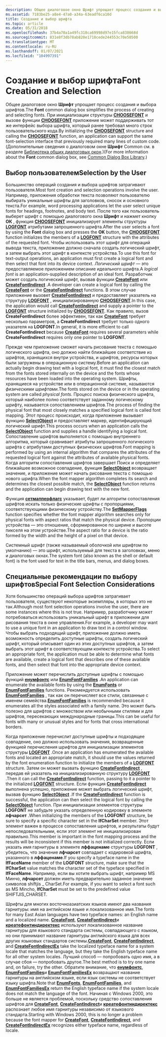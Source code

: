 ```yaml
---
description: Общее диалоговое окно Шрифт упрощает процесс создания и выбора шрифтов.
ms.assetid: 7183be25-a8e4-47a0-a34a-63eadf6ca10d
title: Создание и выбор шрифта
ms.topic: article
ms.date: 05/31/2018
ms.openlocfilehash: 37b4a70a1a49fc318ca69998d97e15fca838668d
ms.sourcegitcommit: 831e8f3db78ab820e1710cede244553c70e50500
ms.translationtype: MT
ms.contentlocale: ru-RU
ms.lasthandoff: 01/07/2021
ms.locfileid: "104997391"
---
```

# <a name="font-creation-and-selection"></a><span data-ttu-id="ff292-103">Создание и выбор шрифта</span><span class="sxs-lookup"><span data-stu-id="ff292-103">Font Creation and Selection</span></span>

<span data-ttu-id="ff292-104">Общее диалоговое окно **Шрифт** упрощает процесс создания и выбора шрифтов.</span><span class="sxs-lookup"><span data-stu-id="ff292-104">The **Font** common dialog box simplifies the process of creating and selecting fonts.</span></span> <span data-ttu-id="ff292-105">При инициализации структуры [**CHOOSEFONT**](/windows/win32/api/commdlg/ns-commdlg-choosefonta) и вызове функции [**CHOOSEFONT**](/windows/win32/api/commdlg/ns-commdlg-choosefonta) приложение может поддерживать тот же интерфейс выбора шрифта, который ранее требовал много строк пользовательского кода.</span><span class="sxs-lookup"><span data-stu-id="ff292-105">By initializing the [**CHOOSEFONT**](/windows/win32/api/commdlg/ns-commdlg-choosefonta) structure and calling the [**CHOOSEFONT**](/windows/win32/api/commdlg/ns-commdlg-choosefonta) function, an application can support the same font-selection interface that previously required many lines of custom code.</span></span> <span data-ttu-id="ff292-106">(Дополнительные сведения о диалоговом окне **Шрифт** Common см. в разделе [Библиотека общих диалоговых окон](../dlgbox/common-dialog-box-library.md).)</span><span class="sxs-lookup"><span data-stu-id="ff292-106">(For more information about the **Font** common dialog box, see [Common Dialog Box Library](../dlgbox/common-dialog-box-library.md).)</span></span>

## <a name="selection-by-the-user"></a><span data-ttu-id="ff292-107">Выбор пользователем</span><span class="sxs-lookup"><span data-stu-id="ff292-107">Selection by the User</span></span>

<span data-ttu-id="ff292-108">Большинство операций создания и выбора шрифтов затрагивают пользователя.</span><span class="sxs-lookup"><span data-stu-id="ff292-108">Most font creation and selection operations involve the user.</span></span> <span data-ttu-id="ff292-109">Например, приложения обработки текста позволяют пользователю выбирать уникальные шрифты для заголовков, сносок и основного текста.</span><span class="sxs-lookup"><span data-stu-id="ff292-109">For example, word processing applications let the user select unique fonts for headings, footnotes, and body text.</span></span> <span data-ttu-id="ff292-110">После того как пользователь выберет шрифт с помощью диалогового окна **Шрифт** и нажмет кнопку **ОК** , функция [**CHOOSEFONT**](/windows/win32/api/commdlg/ns-commdlg-choosefonta) инициализирует элементы структуры [**LOGFONT**](/windows/win32/api/wingdi/ns-wingdi-logfonta) атрибутами запрошенного шрифта.</span><span class="sxs-lookup"><span data-stu-id="ff292-110">After the user selects a font by using the **Font** dialog box and presses the **OK** button, the [**CHOOSEFONT**](/windows/win32/api/commdlg/ns-commdlg-choosefonta) function initializes the members of a [**LOGFONT**](/windows/win32/api/wingdi/ns-wingdi-logfonta) structure with the attributes of the requested font.</span></span> <span data-ttu-id="ff292-111">Чтобы использовать этот шрифт для операций вывода текста, приложение должно сначала создать логический шрифт, а затем выбрать этот шрифт в контексте устройства.</span><span class="sxs-lookup"><span data-stu-id="ff292-111">To use this font for text-output operations, an application must first create a logical font and then select that font into its device context.</span></span> <span data-ttu-id="ff292-112">*Логический шрифт* — это предоставляемое приложением описание идеального шрифта.</span><span class="sxs-lookup"><span data-stu-id="ff292-112">A *logical font* is an application-supplied description of an ideal font.</span></span> <span data-ttu-id="ff292-113">Разработчик может создать логический шрифт, вызвав функции [**CreateFont**](/windows/desktop/api/Wingdi/nf-wingdi-createfonta) или [**CreateFontIndirect**](/windows/desktop/api/Wingdi/nf-wingdi-createfontindirecta) .</span><span class="sxs-lookup"><span data-stu-id="ff292-113">A developer can create a logical font by calling the [**CreateFont**](/windows/desktop/api/Wingdi/nf-wingdi-createfonta) or the [**CreateFontIndirect**](/windows/desktop/api/Wingdi/nf-wingdi-createfontindirecta) functions.</span></span> <span data-ttu-id="ff292-114">В этом случае приложение вызовет [**CreateFontIndirect**](/windows/win32/api/wingdi/nf-wingdi-createfontindirecta) и предоставляет указатель на структуру [**LOGFONT**](/windows/win32/api/wingdi/ns-wingdi-logfonta) , инициализированную [**CHOOSEFONT**](/windows/win32/api/commdlg/ns-commdlg-choosefonta).</span><span class="sxs-lookup"><span data-stu-id="ff292-114">In this case, the application would call [**CreateFontIndirect**](/windows/win32/api/wingdi/nf-wingdi-createfontindirecta) and supply a pointer to the [**LOGFONT**](/windows/win32/api/wingdi/ns-wingdi-logfonta) structure initialized by [**CHOOSEFONT**](/windows/win32/api/commdlg/ns-commdlg-choosefonta).</span></span> <span data-ttu-id="ff292-115">Как правило, вызов **CreateFontIndirect** более эффективен, так как [**CreateFont**](/windows/win32/api/wingdi/nf-wingdi-createfonta) требует несколько параметров, а **CreateFontIndirect** требует только одного указателя на **LOGFONT**.</span><span class="sxs-lookup"><span data-stu-id="ff292-115">In general, it is more efficient to call **CreateFontIndirect** because [**CreateFont**](/windows/win32/api/wingdi/nf-wingdi-createfonta) requires several parameters while **CreateFontIndirect** requires only one pointer to **LOGFONT**.</span></span>

<span data-ttu-id="ff292-116">Прежде чем приложение сможет начать рисование текста с помощью логического шрифта, оно должно найти ближайшее соответствие из шрифтов, хранящихся внутри устройства, и шрифтов, ресурсы которых были загружены в операционную систему.</span><span class="sxs-lookup"><span data-stu-id="ff292-116">Before an application can actually begin drawing text with a logical font, it must find the closest match from the fonts stored internally on the device and the fonts whose resources have been loaded into the operating system.</span></span> <span data-ttu-id="ff292-117">Шрифты, хранящиеся на устройстве или в операционной системе, называются *физическими шрифтами*.</span><span class="sxs-lookup"><span data-stu-id="ff292-117">The fonts stored on the device or in the operating system are called *physical fonts*.</span></span> <span data-ttu-id="ff292-118">Процесс поиска физического шрифта, который наиболее полно соответствует заданному логическому шрифту, называется сопоставлением шрифтов.</span><span class="sxs-lookup"><span data-stu-id="ff292-118">The process of finding the physical font that most closely matches a specified logical font is called font mapping.</span></span> <span data-ttu-id="ff292-119">Этот процесс происходит, когда приложение вызывает функцию [**SelectObject**](/windows/desktop/api/Wingdi/nf-wingdi-selectobject) и предоставляет маркер, идентифицирующий логический шрифт.</span><span class="sxs-lookup"><span data-stu-id="ff292-119">This process occurs when an application calls the [**SelectObject**](/windows/desktop/api/Wingdi/nf-wingdi-selectobject) function and supplies a handle identifying a logical font.</span></span> <span data-ttu-id="ff292-120">Сопоставление шрифтов выполняется с помощью внутреннего алгоритма, который сравнивает атрибуты запрошенного логического шрифта с атрибутами доступных физических шрифтов.</span><span class="sxs-lookup"><span data-stu-id="ff292-120">Font mapping is performed by using an internal algorithm that compares the attributes of the requested logical font against the attributes of available physical fonts.</span></span> <span data-ttu-id="ff292-121">Когда алгоритм сопоставления шрифтов завершает Поиск и определяет ближайшее возможное совпадение, функция [**SelectObject**](/windows/win32/api/wingdi/nf-wingdi-selectobject) возвращает значение, и приложение может начать рисование текста с помощью нового шрифта.</span><span class="sxs-lookup"><span data-stu-id="ff292-121">When the font mapper algorithm completes its search and determines the closest possible match, the [**SelectObject**](/windows/win32/api/wingdi/nf-wingdi-selectobject) function returns and the application can begin drawing text with the new font.</span></span>

<span data-ttu-id="ff292-122">Функция [**сетмапперфлагс**](/windows/desktop/api/Wingdi/nf-wingdi-setmapperflags) указывает, будет ли алгоритм сопоставления шрифтов искать только физические шрифты с пропорциями, соответствующими физическому устройству.</span><span class="sxs-lookup"><span data-stu-id="ff292-122">The [**SetMapperFlags**](/windows/desktop/api/Wingdi/nf-wingdi-setmapperflags) function specifies whether the font mapper algorithm searches only for physical fonts with aspect ratios that match the physical device.</span></span> <span data-ttu-id="ff292-123">Пропорции устройства — это отношение, сформированное по ширине и высоте пикселя на этом устройстве.</span><span class="sxs-lookup"><span data-stu-id="ff292-123">The aspect ratio for a device is the ratio formed by the width and the height of a pixel on that device.</span></span>

<span data-ttu-id="ff292-124">Системный шрифт (также называемый оболочкой или шрифтом по умолчанию) — это шрифт, используемый для текста в заголовках, меню и диалоговых окнах.</span><span class="sxs-lookup"><span data-stu-id="ff292-124">The system font (also known as the shell or default font) is the font used for text in the title bars, menus, and dialog boxes.</span></span>

## <a name="special-font-selection-considerations"></a><span data-ttu-id="ff292-125">Специальные рекомендации по выбору шрифтов</span><span class="sxs-lookup"><span data-stu-id="ff292-125">Special Font Selection Considerations</span></span>

<span data-ttu-id="ff292-126">Хотя большинство операций выбора шрифтов затрагивает пользователя, существуют некоторые экземпляры, в которых это не так.</span><span class="sxs-lookup"><span data-stu-id="ff292-126">Although most font selection operations involve the user, there are some instances where this is not true.</span></span> <span data-ttu-id="ff292-127">Например, разработчику может потребоваться использовать уникальный шрифт в приложении для рисования текста в окне управления.</span><span class="sxs-lookup"><span data-stu-id="ff292-127">For example, a developer may want to use a unique font in an application to draw text in a control window.</span></span> <span data-ttu-id="ff292-128">Чтобы выбрать подходящий шрифт, приложение должно иметь возможность определить доступные шрифты, создать логический шрифт, который описывает один из этих доступных шрифтов, а затем выбрать этот шрифт в соответствующем контексте устройства.</span><span class="sxs-lookup"><span data-stu-id="ff292-128">To select an appropriate font, the application must be able to determine what fonts are available, create a logical font that describes one of these available fonts, and then select that font into the appropriate device context.</span></span>

<span data-ttu-id="ff292-129">Приложение может перечислить доступные шрифты с помощью функций [**енумфонтс**](/windows/desktop/api/Wingdi/nf-wingdi-enumfontsa) или [**EnumFontFamilies**](/windows/desktop/api/Wingdi/nf-wingdi-enumfontfamiliesa) .</span><span class="sxs-lookup"><span data-stu-id="ff292-129">An application can enumerate the available fonts by using the [**EnumFonts**](/windows/desktop/api/Wingdi/nf-wingdi-enumfontsa) or [**EnumFontFamilies**](/windows/desktop/api/Wingdi/nf-wingdi-enumfontfamiliesa) functions.</span></span> <span data-ttu-id="ff292-130">Рекомендуется использовать [**EnumFontFamilies**](/windows/win32/api/wingdi/nf-wingdi-enumfontfamiliesa) , так как он перечисляет все стили, связанные с именем семейства.</span><span class="sxs-lookup"><span data-stu-id="ff292-130">[**EnumFontFamilies**](/windows/win32/api/wingdi/nf-wingdi-enumfontfamiliesa) is recommended because it enumerates all the styles associated with a family name.</span></span> <span data-ttu-id="ff292-131">Это может быть полезно для шрифтов с множеством или необычными стилями и для шрифтов, пересекающих международные границы.</span><span class="sxs-lookup"><span data-stu-id="ff292-131">This can be useful for fonts with many or unusual styles and for fonts that cross international borders.</span></span>

<span data-ttu-id="ff292-132">Когда приложение перечислит доступные шрифты и подходящее совпадение, оно должно использовать значения, возвращенные функцией перечисления шрифтов для инициализации элементов структуры [**LOGFONT**](/windows/win32/api/wingdi/ns-wingdi-logfonta) .</span><span class="sxs-lookup"><span data-stu-id="ff292-132">Once an application has enumerated the available fonts and located an appropriate match, it should use the values returned by the font enumeration function to initialize the members of a [**LOGFONT**](/windows/win32/api/wingdi/ns-wingdi-logfonta) structure.</span></span> <span data-ttu-id="ff292-133">Затем он может вызвать функцию [**CreateFontIndirect**](/windows/desktop/api/Wingdi/nf-wingdi-createfontindirecta) , передав ей указатель на инициализированную структуру [**LOGFONT**](/windows/win32/api/wingdi/ns-wingdi-logfonta) .</span><span class="sxs-lookup"><span data-stu-id="ff292-133">Then it can call the [**CreateFontIndirect**](/windows/desktop/api/Wingdi/nf-wingdi-createfontindirecta) function, passing to it a pointer to the initialized [**LOGFONT**](/windows/win32/api/wingdi/ns-wingdi-logfonta) structure.</span></span> <span data-ttu-id="ff292-134">Если функция [**CreateFontIndirect**](/windows/win32/api/wingdi/nf-wingdi-createfontindirecta) выполнена успешно, приложение может выбрать логический шрифт, вызвав функцию [**SelectObject**](/windows/desktop/api/Wingdi/nf-wingdi-selectobject) .</span><span class="sxs-lookup"><span data-stu-id="ff292-134">If the [**CreateFontIndirect**](/windows/win32/api/wingdi/nf-wingdi-createfontindirecta) function is successful, the application can then select the logical font by calling the [**SelectObject**](/windows/desktop/api/Wingdi/nf-wingdi-selectobject) function.</span></span> <span data-ttu-id="ff292-135">При инициализации элементов структуры **LOGFONT** не забудьте указать определенную кодировку в элементе **лфчарсет** .</span><span class="sxs-lookup"><span data-stu-id="ff292-135">When initializing the members of the **LOGFONT** structure, be sure to specify a specific character set in the **lfCharSet** member.</span></span> <span data-ttu-id="ff292-136">Этот элемент важен в процессе сопоставления шрифтов, и результаты будут непоследовательными, если этот элемент не инициализирован правильно.</span><span class="sxs-lookup"><span data-stu-id="ff292-136">This member is important in the font mapping process and the results will be inconsistent if this member is not initialized correctly.</span></span> <span data-ttu-id="ff292-137">Если указать имя гарнитуры в элементе **лффаценаме** структуры **LOGFONT** , убедитесь, что значение **лфчарсет** совпадает с кодировкой шрифта, указанного в **лффаценаме**.</span><span class="sxs-lookup"><span data-stu-id="ff292-137">If you specify a typeface name in the **lfFaceName** member of the **LOGFONT** structure, make sure that the **lfCharSet** value matches the character set of the typeface specified in **lfFaceName**.</span></span> <span data-ttu-id="ff292-138">Например, если вы хотите выбрать шрифт, например MS Минчо, **лфчарсет** должен иметь предварительно заданное значение символов shiftjis \_ CharSet.</span><span class="sxs-lookup"><span data-stu-id="ff292-138">For example, if you want to select a font such as MS Mincho, **lfCharSet** must be set to the predefined value SHIFTJIS\_CHARSET.</span></span>

<span data-ttu-id="ff292-139">Шрифты для многих восточноазиатских языков имеют два названия гарнитуры: имя на английском языке и локализованное имя.</span><span class="sxs-lookup"><span data-stu-id="ff292-139">The fonts for many East Asian languages have two typeface names: an English name and a localized name.</span></span> <span data-ttu-id="ff292-140">[**CreateFont**](/windows/desktop/api/Wingdi/nf-wingdi-createfonta), [**CreateFontIndirect**](/windows/desktop/api/Wingdi/nf-wingdi-createfontindirecta)и [**креатефонтиндиректекс**](/windows/desktop/api/Wingdi/nf-wingdi-createfontindirectexa) используют локализованное название гарнитуры для языкового стандарта системы, совпадающего с языком, но они принимают название гарнитуры английского языка для всех других языковых стандартов системы.</span><span class="sxs-lookup"><span data-stu-id="ff292-140">[**CreateFont**](/windows/desktop/api/Wingdi/nf-wingdi-createfonta), [**CreateFontIndirect**](/windows/desktop/api/Wingdi/nf-wingdi-createfontindirecta), and [**CreateFontIndirectEx**](/windows/desktop/api/Wingdi/nf-wingdi-createfontindirectexa) take the localized typeface name for a system locale that matches the language, but they take the English typeface name for all other system locales.</span></span> <span data-ttu-id="ff292-141">Лучший способ — попробовать одно имя, а в случае сбоя — попробовать другое.</span><span class="sxs-lookup"><span data-stu-id="ff292-141">The best method is to try one name and, on failure, try the other.</span></span> <span data-ttu-id="ff292-142">Обратите внимание, что [**енумфонтс**](/windows/win32/api/wingdi/nf-wingdi-enumfontsa), [**EnumFontFamilies**](/windows/win32/api/wingdi/nf-wingdi-enumfontfamiliesa)и [**EnumFontFamiliesEx**](/windows/desktop/api/Wingdi/nf-wingdi-enumfontfamiliesexa) возвращают название гарнитуры на английском языке, если язык системы не соответствует языку шрифта.</span><span class="sxs-lookup"><span data-stu-id="ff292-142">Note that [**EnumFonts**](/windows/win32/api/wingdi/nf-wingdi-enumfontsa), [**EnumFontFamilies**](/windows/win32/api/wingdi/nf-wingdi-enumfontfamiliesa), and [**EnumFontFamiliesEx**](/windows/desktop/api/Wingdi/nf-wingdi-enumfontfamiliesexa) return the English typeface name if the system locale does not match the language of the font.</span></span> <span data-ttu-id="ff292-143">Начиная с Windows 2000, это больше не является проблемой, поскольку средство сопоставления шрифтов для [**CreateFont**](/windows/win32/api/wingdi/nf-wingdi-createfonta), [**CreateFontIndirect**](/windows/win32/api/wingdi/nf-wingdi-createfontindirecta)и [**креатефонтиндиректекс**](/windows/win32/api/wingdi/nf-wingdi-createfontindirectexa) распознает любое имя гарнитуры независимо от языкового стандарта.</span><span class="sxs-lookup"><span data-stu-id="ff292-143">Starting with Windows 2000, this is no longer a problem because the font mapper for [**CreateFont**](/windows/win32/api/wingdi/nf-wingdi-createfonta), [**CreateFontIndirect**](/windows/win32/api/wingdi/nf-wingdi-createfontindirecta), and [**CreateFontIndirectEx**](/windows/win32/api/wingdi/nf-wingdi-createfontindirectexa) recognizes either typeface name, regardless of locale.</span></span>

 

 
